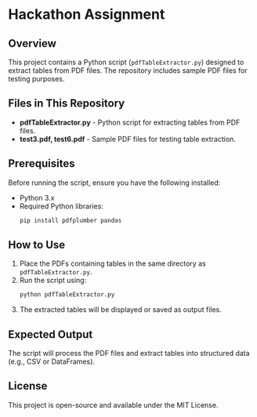 # Hackathon Assignment

## Overview
This project contains a Python script (`pdfTableExtractor.py`) designed to extract tables from PDF files. The repository includes sample PDF files for testing purposes.

## Files in This Repository
- **pdfTableExtractor.py** - Python script for extracting tables from PDF files.
- **test3.pdf, test6.pdf** - Sample PDF files for testing table extraction.


## Prerequisites
Before running the script, ensure you have the following installed:
- Python 3.x
- Required Python libraries:
  ```bash
  pip install pdfplumber pandas
  ```

## How to Use
1. Place the PDFs containing tables in the same directory as `pdfTableExtractor.py`.
2. Run the script using:
   ```bash
   python pdfTableExtractor.py
   ```
3. The extracted tables will be displayed or saved as output files.

## Expected Output
The script will process the PDF files and extract tables into structured data (e.g., CSV or DataFrames).

## License
This project is open-source and available under the MIT License.
